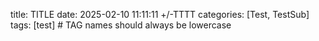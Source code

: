 title: TITLE
date: 2025-02-10 11:11:11 +/-TTTT
categories: [Test, TestSub]
tags: [test]     # TAG names should always be lowercase